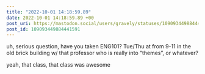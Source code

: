 ```yaml
---
title: "2022-10-01 14:18:59.89"
date: 2022-10-01 14:18:59.89 +00
post_uri: https://mastodon.social/users/gravely/statuses/109093449884441591
post_id: 109093449884441591
---
```

uh, serious question, have you taken ENG101? Tue/Thu at from 9-11 in the old brick building w/ that professor who is really into “themes”, or whatever?

yeah, that class, that class was awesome


